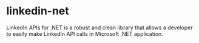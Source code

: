 linkedin-net
============

LinkedIn APIs for .NET is a robust and clean library that allows a developer to easily make LinkedIn API calls in Microsoft .NET application.
